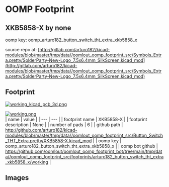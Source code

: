 # OOMP Footprint  
## XKB5858-X  by none  
  
oomp key: oomp_arturo182_button_switch_tht_extra_xkb5858_x  
  
source repo at: [http://gitlab.com/arturo182/kicad-modules/blob/master/tmp/data//oomlout_oomp_footprint_src/Symbols_Extra.pretty/SolderParty-New-Logo_7.5x6.4mm_SilkScreen.kicad_mod](http://gitlab.com/arturo182/kicad-modules/blob/master/tmp/data//oomlout_oomp_footprint_src/Symbols_Extra.pretty/SolderParty-New-Logo_7.5x6.4mm_SilkScreen.kicad_mod)  
## Footprint  
  
[![working_kicad_pcb_3d.png](working_kicad_pcb_3d_600.png)](working_kicad_pcb_3d.png)  
  
[![working.png](working_600.png)](working.png)  
| name | value | 
| --- | --- | 
| footprint name | XKB5858-X | 
| footprint description | None | 
| number of pads | 6 | 
| github path | http://github.com/arturo182/kicad-modules/blob/master/tmp/data//oomlout_oomp_footprint_src/Button_Switch_THT_Extra.pretty/XKB5858-X.kicad_mod | 
| oomp key | oomp_arturo182_button_switch_tht_extra_xkb5858_x | 
| oomp bot github | https://github.com/oomlout/oomlout_oomp_footprint_bot/tree/main/tmp/data//oomlout_oomp_footprint_src/footprints/arturo182_button_switch_tht_extra_xkb5858_x/working | 
## Images  
